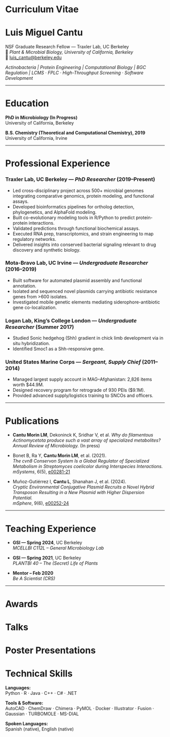 # Curriculum Vitae


# Luis Miguel Cantu 
NSF Graduate Research Fellow — Traxler Lab, UC Berkeley  
📍 *Plant & Microbial Biology, University of California, Berkeley*  
📧 [luis_cantu@berkeley.edu](mailto:luis_cantu@berkeley.edu)  

*Actinobacteria | Protein Engineering | Computational Biology | BGC Regulation | LCMS · FPLC · High-Throughput Screening · Software Development*

---

# Education

**PhD in Microbiology (In Progress)**  
University of California, Berkeley  

**B.S. Chemistry (Theoretical and Computational Chemistry), 2019**  
University of California, Irvine  

---

# Professional Experience

### Traxler Lab, UC Berkeley — *PhD Researcher* (2019–Present)

- Led cross-disciplinary project across 500+ microbial genomes integrating comparative genomics, protein modeling, and functional assays.
- Developed bioinformatics pipelines for ortholog detection, phylogenetics, and AlphaFold modeling.
- Built co-evolutionary modeling tools in R/Python to predict protein-protein interactions.
- Validated predictions through functional biochemical assays.
- Executed RNA prep, transcriptomics, and strain engineering to map regulatory networks.
- Delivered insights into conserved bacterial signaling relevant to drug discovery and synthetic biology.

### Mota-Bravo Lab, UC Irvine — *Undergraduate Researcher* (2016–2019)

- Built software for automated plasmid assembly and functional annotation.
- Isolated and sequenced novel plasmids carrying antibiotic resistance genes from >600 isolates.
- Investigated mobile genetic elements mediating siderophore-antibiotic gene co-localization.

### Logan Lab, King’s College London — *Undergraduate Researcher* (Summer 2017)

- Studied Sonic hedgehog (Shh) gradient in chick limb development via in situ hybridization.
- Identified Smoc1 as a Shh-responsive gene.

### United States Marine Corps — *Sergeant, Supply Chief* (2011–2014)

- Managed largest supply account in MAG–Afghanistan: 2,826 items worth $44.9M.
- Designed recovery program for retrograde of 930 PEIs ($9.1M).
- Provided advanced supply/logistics training to SNCOs and officers.

---

# Publications

- **Cantu Morin LM**, Dekoninck K, Sridhar V, et al. *Why do filamentous Actinomycetota produce such a vast array of specialized metabolites?*  
  *Annual Review of Microbiology.* (In press)

- Bonet B, Ra Y, **Cantu Morin LM**, et al. (2021).  
  *The cvn8 Conservon System Is a Global Regulator of Specialized Metabolism in Streptomyces coelicolor during Interspecies Interactions.*  
  *mSystems*, 6(5), [e00281-21](https://doi.org/10.1128/msystems.00281-21)

- Muñoz-Gutiérrez I, **Cantu L**, Shanahan J, et al. (2024).  
  *Cryptic Environmental Conjugative Plasmid Recruits a Novel Hybrid Transposon Resulting in a New Plasmid with Higher Dispersion Potential.*  
  *mSphere*, 9(6), [e00252-24](https://doi.org/10.1128/msphere.00252-24)

---

# Teaching Experience

- **GSI — Spring 2024**, UC Berkeley  
  *MCELLBI C112L – General Microbiology Lab*

- **GSI — Spring 2021**, UC Berkeley  
  *PLANTBI 40 – The (Secret) Life of Plants*

- **Mentor – Feb 2020**  
  *Be A Scientist (CRS)*

---
# Awards

# Talks

# Poster Presentations
# Technical Skills

**Languages:**  
Python · R · Java · C++ · C# · .NET

**Tools & Software:**  
AutoCAD · ChemDraw · Chimera · PyMOL · Docker · Illustrator · Fusion · Gaussian · TURBOMOLE · MS-DIAL

**Spoken Languages:**  
Spanish (native), English (native)


<!--more-->

